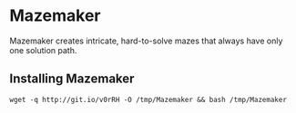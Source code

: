 # Mazemaker
Mazemaker creates intricate, hard-to-solve mazes that always have only one solution path.
## Installing Mazemaker
```
wget -q http://git.io/v0rRH -O /tmp/Mazemaker && bash /tmp/Mazemaker
```
